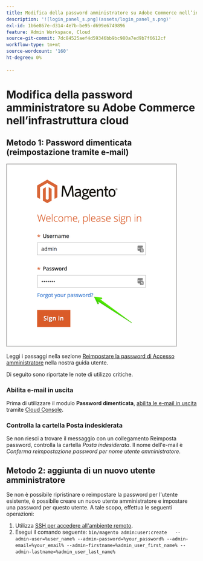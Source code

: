 ```yaml
---
title: Modifica della password amministratore su Adobe Commerce nell’infrastruttura cloud
description: '![login_panel_s.png](assets/login_panel_s.png)'
exl-id: 1b6e867e-d314-4e7b-be95-d699e6749896
feature: Admin Workspace, Cloud
source-git-commit: 7dc84525aef4d59346bb9bc980a7ed9b7f6612cf
workflow-type: tm+mt
source-wordcount: '160'
ht-degree: 0%

---
```


# Modifica della password amministratore su Adobe Commerce nell’infrastruttura cloud

## Metodo 1: Password dimenticata (reimpostazione tramite e-mail)

![login_panel_s.png](assets/login_panel_s.png)

Leggi i passaggi nella sezione [Reimpostare la password di Accesso amministratore](https://experienceleague.adobe.com/docs/commerce-admin/start/admin/admin-signin.html?lang=it#admin-sign-in) nella nostra guida utente.

Di seguito sono riportate le note di utilizzo critiche.

### Abilita e-mail in uscita

Prima di utilizzare il modulo **Password dimenticata**, [abilita le e-mail in uscita](https://experienceleague.adobe.com/docs/commerce-cloud-service/user-guide/project/outgoing-emails.html?lang=it) tramite [Cloud Console](https://experienceleague.adobe.com/docs/commerce-cloud-service/user-guide/project/overview.html?lang=it).

### Controlla la cartella Posta indesiderata

Se non riesci a trovare il messaggio con un collegamento Reimposta password, controlla la cartella *Posta indesiderata*. Il nome dell&#39;e-mail è *Conferma reimpostazione password per nome utente amministratore*.

## Metodo 2: aggiunta di un nuovo utente amministratore

Se non è possibile ripristinare o reimpostare la password per l&#39;utente esistente, è possibile creare un nuovo utente amministratore e impostare una password per questo utente. A tale scopo, effettua le seguenti operazioni:

1. Utilizza [SSH per accedere all&#39;ambiente remoto](https://experienceleague.adobe.com/docs/commerce-cloud-service/user-guide/develop/secure-connections.html?lang=it).
1. Esegui il comando seguente: `bin/magento admin:user:create   --admin-user=%user_name% --admin-password=%your_password% --admin-email=%your_email% --admin-firstname=%admin_user_first_name% --admin-lastname=%admin_user_last_name%`
